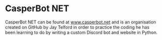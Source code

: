 # CasperBot NET
CasperBot NET can be found at www.casperbot.net and is an organisation created on GitHub by Jay Telford in order to practice the coding he has been learning to do by writing a custom Discord bot and website in Python.
